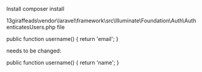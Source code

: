 Install
composer install



13giraffeads\vendor\laravel\framework\src\Illuminate\Foundation\Auth\AuthenticatesUsers.php file

public function username()
{
    return 'email';
}

needs to be changed:

public function username()
{
    return 'name';
}


